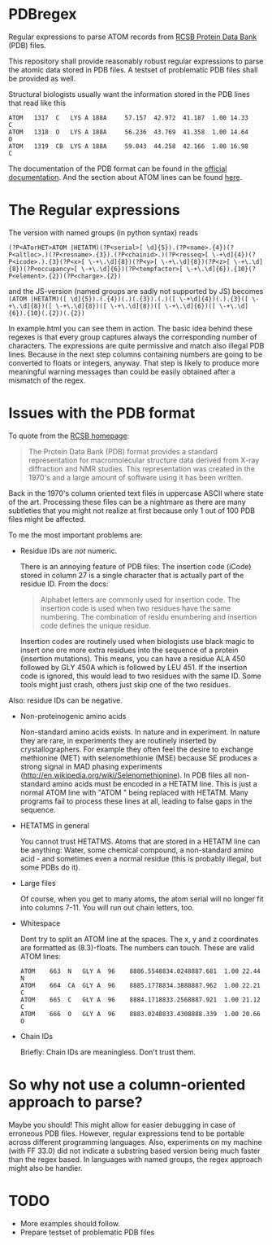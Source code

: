 PDBregex
========

Regular expressions to parse ATOM records from [RCSB Protein Data Bank](http://www.rcsb.org/pdb/home/home.do) (PDB) files.


This repository shall provide reasonably robust regular expressions to parse the atomic data stored in PDB files.
A testset of problematic PDB files shall be provided as well.

Structural biologists usually want the information stored in the PDB lines that read like this
```
ATOM   1317  C   LYS A 188A     57.157  42.972  41.187  1.00 14.33           C  
ATOM   1318  O   LYS A 188A     56.236  43.769  41.358  1.00 14.64           O  
ATOM   1319  CB  LYS A 188A     59.043  44.258  42.166  1.00 16.98           C  
```

The documentation of the PDB format can be found in the
[official documentation](http://www.wwpdb.org/documentation/format33/v3.3.html). And the section about ATOM lines can be found [here](http://www.wwpdb.org/documentation/format33/sect9.html#ATOM).

The Regular expressions
========
The version with named groups (in python syntax) reads

`(?P<ATorHET>ATOM |HETATM)(?P<serial>[ \d]{5}).(?P<name>.{4})(?P<altloc>.)(?P<resname>.{3}).(?P<chainid>.)(?P<resseq>[ \-+\d]{4})(?P<icode>.).{3}(?P<x>[ \-+\.\d]{8})(?P<y>[ \-+\.\d]{8})(?P<z>[ \-+\.\d]{8})(?P<occupancy>[ \-+\.\d]{6})(?P<tempfactor>[ \-+\.\d]{6}).{10}(?P<element>.{2})(?P<charge>.{2})`

and the JS-version (named groups are sadly not supported by JS) becomes
`(ATOM |HETATM)([ \d]{5}).(.{4})(.)(.{3}).(.)([ \-+\d]{4})(.).{3}([ \-+\.\d]{8})([ \-+\.\d]{8})([ \-+\.\d]{8})([ \-+\.\d]{6})([ \-+\.\d]{6}).{10}(.{2})(.{2})`

In example.html you can see them in action. The basic idea behind these regexes is that every group captures always the corresponding number of characters. The expressions are quite permissive and match also illegal PDB lines. Because in the next step columns containing numbers are going to be converted to floats or integers, anyway. That step is likely to produce more meaningful warning messages than could be easily obtained after a mismatch of the regex.

Issues with the PDB format
========

To quote from the [RCSB homepage](http://www.rcsb.org/pdb/static.do?p=file_formats/index.jsp):
> The Protein Data Bank (PDB) format provides a standard representation for macromolecular structure data derived from X-ray diffraction and NMR studies. This representation was created in the 1970's and a large amount of software using it has been written.  

Back in the 1970's column oriented text files in uppercase ASCII where state of the art. Processing these files can be a nightmare as there are many subtleties that you might not realize at first because only 1 out of 100 PDB files might be affected. 

To me the most important problems are:
* Residue IDs are _not_ numeric. 

  There is an annoying feature of PDB files: The insertion code (iCode) stored in column 27 is a single character that is actually part of the residue ID. From the docs: 

  > Alphabet letters are commonly used for insertion code. The insertion code is used when two residues have the same numbering. The combination of residu enumbering and insertion code defines the unique residue.  

  Insertion codes are routinely used when biologists use black magic to insert one ore more extra residues into the sequence of a protein (insertion mutations). This means, you can have a residue ALA 450 followed by GLY 450A which is followed by LEU 451. If the insertion code is ignored, this would lead to two residues with the same ID. Some tools might just crash, others just skip one of the two residues.

Also: residue IDs can be negative.

* Non-proteinogenic amino acids

  Non-standard amino acids exists. In nature and in experiment. In nature they are rare, in experiments they are routinely inserted by crystallographers. For example they often feel the desire to exchange methionine (MET) with selenomethionie (MSE) because SE produces a strong signal in MAD phasing experiments (http://en.wikipedia.org/wiki/Selenomethionine).
  In PDB files all non-standard amino acids must be encoded in a HETATM line. This is just a normal ATOM line with "ATOM   " being replaced with HETATM. Many programs fail to process these lines at all, leading to false gaps in the sequence.

* HETATMS in general

  You cannot trust HETATMS. Atoms that are stored in a HETATM line can be anything: Water, some chemical compound, a non-standard amino acid - and sometimes even a normal residue (this is probably illegal, but some PDBs do it).

* Large files
 
  Of course, when you get to many atoms, the atom serial will no longer fit into columns 7-11. You will run out chain letters, too.

* Whitespace

  Dont try to split an ATOM line at the spaces. The x, y and z coordinates are formatted as (8.3)-floats. The numbers can touch. These are valid ATOM lines:

  ```
  ATOM    663  N   GLY A  96    8886.5548834.0248887.681  1.00 22.44           N  
  ATOM    664  CA  GLY A  96    8885.1778834.3888887.962  1.00 22.21           C  
  ATOM    665  C   GLY A  96    8884.1718833.2568887.921  1.00 21.12           C  
  ATOM    666  O   GLY A  96    8883.0248833.4308888.339  1.00 20.66           O  
  ```

* Chain IDs
  
  Briefly: Chain IDs are meaningless. Don't trust them.

So why not use a column-oriented approach to parse?
========
Maybe you should! This might allow for easier debugging in case of erroneous PDB files. However, regular expressions tend to be portable across different programming languages. Also, experiments on my machine (with FF 33.0) did not indicate a substring based version being much faster than the regex based. In languages with named groups, the regex approach might also be handier.

TODO
========
* More examples should follow.
* Prepare testset of problematic PDB files

